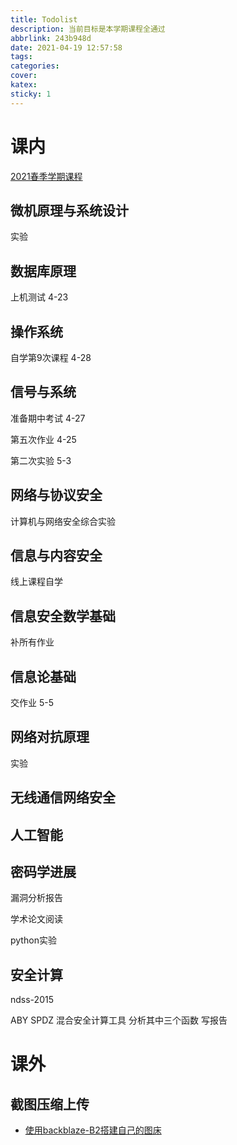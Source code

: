 ```yaml
---
title: Todolist
description: 当前目标是本学期课程全通过
abbrlink: 243b948d
date: 2021-04-19 12:57:58
tags:
categories:
cover:
katex:
sticky: 1
---
```


# 课内

[2021春季学期课程](../cc41c62f/)

## 微机原理与系统设计

实验

## 数据库原理

上机测试 4-23

## 操作系统

自学第9次课程 4-28

## 信号与系统

准备期中考试 4-27

第五次作业 4-25

第二次实验 5-3

## 网络与协议安全

计算机与网络安全综合实验

## 信息与内容安全

线上课程自学

## 信息安全数学基础

补所有作业

## 信息论基础

交作业 5-5

## 网络对抗原理

实验

## 无线通信网络安全   
## 人工智能

## 密码学进展

漏洞分析报告

学术论文阅读

python实验

## 安全计算

ndss-2015

ABY SPDZ 混合安全计算工具 分析其中三个函数 写报告

# 课外

## 截图压缩上传

- [使用backblaze-B2搭建自己的图床](https://maojun.xyz/build-your-own-image-server-with-backblaze-b2.html)
